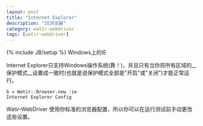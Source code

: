 ```yaml
---
layout: post
title: "Internet Explorer"
description: "IE浏览器"
category: watir-webdriver
tags: [watir-webdriver]
---
```

{% include JB/setup %}
Windows上的IE

Internet Explorer只支持Windows操作系统(靠！)，并且只有当你将所有区域的__保护模式__设置成一致时(也就是说保护模式全部是"开启"或"关闭")才能正常运行。

	b = Watir::Browser.new :ie
	Internet Explorer Config

Watir-WebDriver 使用你标准的浏览器配置，所以你可以在运行测试前手动更改这些设置。



